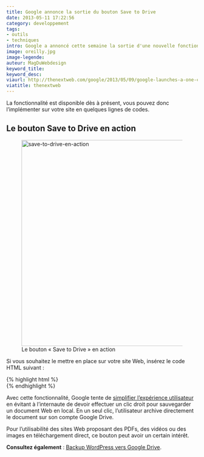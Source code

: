 ```yaml
---
title: Google annonce la sortie du bouton Save to Drive
date: 2013-05-11 17:22:56
category: developpement
tags:
- outils
- techniques
intro: Google a annoncé cette semaine la sortie d'une nouvelle fonctionnalité pour Google Drive – le bouton Save to Drive. Il permet en un clic de sauvegarder n'importe quel fichier d'une page Web sur son compte.
image: oreilly.jpg
image-legende:
auteur: MagDuWebdesign
keyword_title:
keyword_desc:
viaurl: http://thenextweb.com/google/2013/05/09/google-launches-a-one-click-button-to-save-files-on-the-web-to-google-drive/
viatitle: thenextweb
---
```


<p>La fonctionnalité est disponible dès à présent, vous pouvez donc l’implémenter sur votre site en quelques lignes de codes.</p>
<h2>Le bouton Save to Drive en action</h2>
<figure class="figure-img">
  <img class="left" src="https://s3-eu-west-1.amazonaws.com/mdw-img/large/save-to-drive-en-action.jpg" alt="save-to-drive-en-action" width="555" height="541">
  <figcaption>Le bouton « Save to Drive » en action</figcaption>
</figure>
<p>Si vous souhaitez le mettre en place sur votre site Web, insérez le code HTML suivant :</p>
{% highlight html %}
<script src=”http://apis.google.com/js/plusone.js”></script>
<div data-filename=”My Statement.pdf” data-sitename=”My Company Name” data-src=”/path/to/myfile.pdf”></div>
{% endhighlight %}
<p>Avec cette fonctionnalité, Google tente de <a title="Archives pour Expérience utilisateur sur MDW" href="http://magazineduwebdesign.com/ux-design/">simplifier l’expérience utilisateur</a> en évitant à l’internaute de devoir effectuer un clic droit pour sauvegarder un document Web en local. En un seul clic, l’utilisateur archive directement le document sur son compte Google Drive.</p>
<p>Pour l’utilisabilité des sites Web proposant des PDFs, des vidéos ou des images en téléchargement direct, ce bouton peut avoir un certain intérêt.</p>
<p><strong>Consultez également</strong>&nbsp;:&nbsp;<a title="Plugin de sauvegarde automatique de données WordPress vers Google Drive" href="http://magazineduwebdesign.com/sauvegarde-automatique-wordpress-google-drive">Backup WordPress vers Google Drive</a>.</p> 